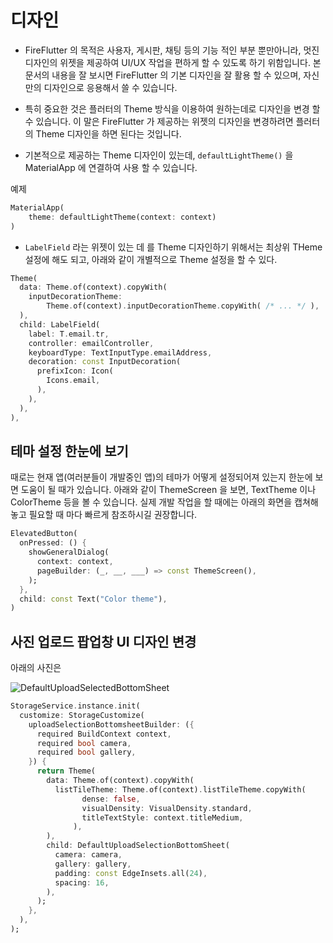 # 디자인

- FireFlutter 의 목적은 사용자, 게시판, 채팅 등의 기능 적인 부분 뿐만아니라, 멋진 디자인의 위젯을 제공하여 UI/UX 작업을 편하게 할 수 있도록 하기 위함입니다. 본 문서의 내용을 잘 보시면 FireFlutter 의 기본 디자인을 잘 활용 할 수 있으며, 자신만의 디자인으로 응용해서 쓸 수 있습니다.

- 특히 중요한 것은 플러터의 Theme 방식을 이용하여 원하는데로 디자인을 변경 할 수 있습니다. 이 말은 FireFlutter 가 제공하는 위젯의 디자인을 변경하려면 플러터의 Theme 디자인을 하면 된다는 것입니다.

- 기본적으로 제공하는 Theme 디자인이 있는데, `defaultLightTheme()` 을 MaterialApp 에 연결하여 사용 할 수 있습니다.

예제
```dart
MaterialApp(
    theme: defaultLightTheme(context: context)
)
```


- `LabelField` 라는 위젯이 있는 데 를 Theme 디자인하기 위해서는 최상위 THeme 설정에 해도 되고, 아래와 같이 개별적으로 Theme 설정을 할 수 있다.

```dart
Theme(
  data: Theme.of(context).copyWith(
    inputDecorationTheme:
        Theme.of(context).inputDecorationTheme.copyWith( /* ... */ ),
  ),
  child: LabelField(
    label: T.email.tr,
    controller: emailController,
    keyboardType: TextInputType.emailAddress,
    decoration: const InputDecoration(
      prefixIcon: Icon(
        Icons.email,
      ),
    ),
  ),
),
```


## 테마 설정 한눈에 보기

때로는 현재 앱(여러분들이 개발중인 앱)의 테마가 어떻게 설정되어져 있는지 한눈에 보면 도움이 될 때가 있습니다. 아래와 같이 ThemeScreen 을 보면, TextTheme 이나 ColorTheme 등을 볼 수 있습니다. 실제 개발 작업을 할 때에는 아래의 화면을 캡쳐해 놓고 필요할 때 마다 빠르게 참조하시길 권장합니다.

```dart
ElevatedButton(
  onPressed: () {
    showGeneralDialog(
      context: context,
      pageBuilder: (_, __, ___) => const ThemeScreen(),
    );
  },
  child: const Text("Color theme"),
)
```


## 사진 업로드 팝업창 UI 디자인 변경


아래의 사진은 

![DefaultUploadSelectedBottomSheet](https://github.com/thruthesky/fireflutter/blob/main/docs/assets/images/default_upload_selected_bottom_sheet_1.jpg?raw=true)




```dart
StorageService.instance.init(
  customize: StorageCustomize(
    uploadSelectionBottomsheetBuilder: ({
      required BuildContext context,
      required bool camera,
      required bool gallery,
    }) {
      return Theme(
        data: Theme.of(context).copyWith(
          listTileTheme: Theme.of(context).listTileTheme.copyWith(
                dense: false,
                visualDensity: VisualDensity.standard,
                titleTextStyle: context.titleMedium,
              ),
        ),
        child: DefaultUploadSelectionBottomSheet(
          camera: camera,
          gallery: gallery,
          padding: const EdgeInsets.all(24),
          spacing: 16,
        ),
      );
    },
  ),
);
```